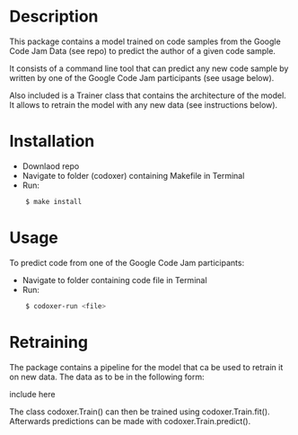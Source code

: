 # Description
This package contains a model trained on code samples from the Google Code Jam Data
(see repo) to predict the author of a given code sample.

It consists of a command line tool that can predict any new code sample by written
by one of the Google Code Jam participants (see usage below).

Also included is a Trainer class that contains the architecture of the model. It
allows to retrain the model with any new data (see instructions below).

# Installation
- Downlaod repo
- Navigate to folder (codoxer) containing Makefile in Terminal
- Run:
```bash
    $ make install
```

# Usage

To predict code from one of the Google Code Jam participants:
- Navigate to folder containing code file in Terminal
- Run:
```bash
    $ codoxer-run <file>
```

# Retraining

The package contains a pipeline for the model that ca be used to retrain it on
new data. The data as to be in the following form:

include here

The class codoxer.Train() can then be trained using codoxer.Train.fit().
Afterwards predictions can be made with codoxer.Train.predict().
